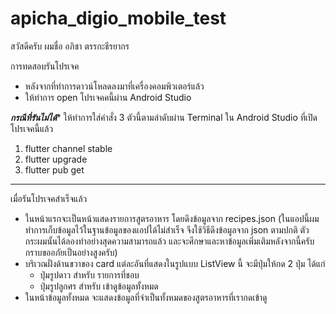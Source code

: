 # apicha_digio_mobile_test

สวัสดีครับ ผมชื่อ อภิชา ตรรกะธีรยากร

การทดสอบรันโปรเจค
- หลังจากที่ทำการดาวน์โหลดลงมาที่เครื่องคอมพิวเตอร์แล้ว
- ให้ทำการ open โปรเจคคนี้ผ่าน Android Studio

***กรณีที่รันไม่ได้****
ให้ทำการใส่คำสั่ง 3 ตัวนี้ตามลำดับผ่าน Terminal ใน Android Studio ที่เปิดโปรเจคนี้แล้ว
1. flutter channel stable
2. flutter upgrade
3. flutter pub get

---------------------------------------------------------

เมื่อรันโปรเจคสำเร็จแล้ว
- ในหน้าแรกจะเป็นหน้าแสดงรายการสูตรอาหาร โดยดึงข้อมูลจาก recipes.json
(ในแอปนี้ผมทำการเก็บข้อมูลไว้ในฐานข้อมูลของแอปได้ไม่สำเร็จ จึงใช้วิธีดึงข้อมูลจาก json ตามปกติ ตัวกระผมนั้นได้ลองทำอย่างสุดความสามารถแล้ว และจะศึกษาและหาข้อมูลเพิ่มเติมหลังจากนี้ครับ 
กราบขออภัยเป็นอย่างสูงครับ)
- บริเวณฝั่งด้านขวาของ card แต่ละอันที่แสดงในรูปแบบ ListView นี้ จะมีปุ่มให้กด 2 ปุ่ม ได้แก่
  - ปุ่มรูปดาว สำหรับ รายการที่ชอบ
  - ปุ่มรูปลูกศร สำหรับ เข้าดูข้อมูลทั้งหมด
- ในหน้าข้อมูลทั้งหมด จะแสดงข้อมูลที่จำเป็นทั้งหมดของสูตรอาหารที่เรากดเข้าดู
